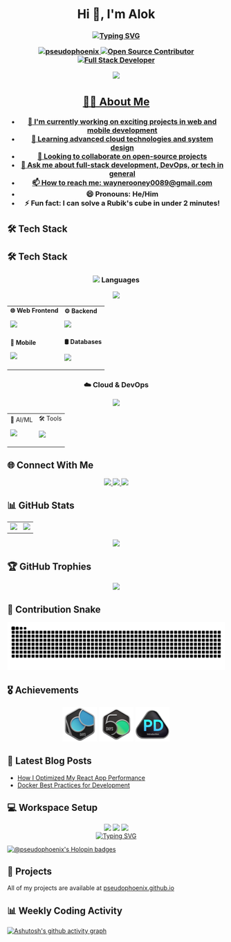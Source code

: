 <!-- <h1 align="center">Hi 👋, I'm Alok</h1>
<h3 align="center">A passionate software developer from India</h3>

<p align="center"> 
  <img src="https://komarev.com/ghpvc/?username=pseudophoenixtl&label=Profile%20views&color=0e75b6&style=flat" alt="pseudophoenixtl" /> 
</p>

<div align="center">
  <img src="https://user-images.githubusercontent.com/74038190/225813708-98b745f2-7d22-48cf-9150-083f1b00d6c9.gif" width="400"/>
</div>

## 👨‍💻 About Me

- 🔭 I'm currently working on exciting projects in web and mobile development
- 🌱 Learning advanced cloud technologies and system design
- 👯 Looking to collaborate on open-source projects
- 💬 Ask me about full-stack development, DevOps, or tech in general
- 📫 How to reach me: **waynerooney0089@gmail.com**
- 😄 Pronouns: He/Him
- ⚡ Fun fact: I can solve a Rubik's cube in under 2 minutes!

## 🛠️ Tech Stack

### Languages
<div align="center">
  <img src="https://skillicons.dev/icons?&theme=light&i=html,css,js,c,cpp,dart,bash" />
</div>

### Technologies & Tools
<div align="center">
  <img src="https://skillicons.dev/icons?&theme=light&perline=8&i=git,kubernetes,anaconda,aws,django,express,firebase,gcp,githubactions,graphql,docker,vim,flutter" />
</div>

## 🌐 Connect With Me
<div align="center">
  <a href="https://www.linkedin.com/in/alok-choudhary-9465401ab/">
    <img src="https://skillicons.dev/icons?&theme=light&i=linkedin" height="40"/>
  </a>
  <a href="https://github.com/Pseudophoenix">
    <img src="https://skillicons.dev/icons?&theme=light&i=github" height="40"/>
  </a>
</div>

## 📊 GitHub Stats

<div align="center">
  <table>
    <tr>
      <td>
        <img src="https://github-readme-stats.vercel.app/api?username=pseudophoenix&show_icons=true&theme=transparent"/>
      </td>
      <td>
        <img src="https://github-readme-stats.vercel.app/api/top-langs?username=pseudophoenix&layout=compact&theme=transparent"/>
      </td>
    </tr>
  </table>
  
  <img src="https://github-readme-streak-stats.herokuapp.com/?user=pseudophoenix&theme=transparent"/>
</div>

## 🏆 GitHub Trophies
<div align="center">
  <img src="https://github-profile-trophy.vercel.app/?username=pseudophoenix&column=3&margin-w=15&margin-h=15&theme=algolia" />
</div>

## 🗓️ Contribution Calendar
<div align="center">

![Isometric Contribution Calendar (Full Year)](./metrics.plugin.isocalendar.fullyear.svg)
</div>

## 🎖️ Achievements
<div align="center">
  <img width="80px" src="https://github.com/Pseudophoenix/Pseudophoenix/blob/main/.github/2024-100-new.gif" />
  <img width="80px" src="https://github.com/Pseudophoenix/Pseudophoenix/blob/main/.github/2024-50.gif" />
  <img width="80px" src="https://github.com/Pseudophoenix/Pseudophoenix/blob/main/.github/Introduction_to_Pandas.gif" />
</div>

<a href="https://git.io/typing-svg">
  <img src="https://readme-typing-svg.demolab.com?color=006aff&font=Fira+Code&pause=1000&width=435&lines=Alok+-+a+coder" alt="Typing SVG" />
</a>

[![@pseudophoenix's Holopin badges](https://holopin.me/pseudophoenix)](https://holopin.io/@pseudophoenix)

## 📂 Projects
All of my projects are available at [pseudophoenix.github.io](https://pseudophoenix.github.io) -->


<h1 align="center">Hi 👋, I'm Alok</h1>
<h3 align="center"><a href="https://git.io/typing-svg">
    <img src="https://readme-typing-svg.demolab.com?color=8be9fd&font=Fira+Code&pause=1000&width=435&lines=A+passionate+software+developer+from+India" alt="Typing SVG" />
  <!-- </a>A passionate software developer from India</h3> -->

<p align="center"> 
  <img src="https://komarev.com/ghpvc/?username=pseudophoenix&label=Profile%20views&color=0e75b6&style=flat" alt="pseudophoenix" /> 
  <img src="https://img.shields.io/badge/Open%20Source-Contributor-success" alt="Open Source Contributor">
  <img src="https://img.shields.io/badge/Full%20Stack-Developer-blue" alt="Full Stack Developer">
</p>

<div align="center">
  <img src="https://user-images.githubusercontent.com/74038190/225813708-98b745f2-7d22-48cf-9150-083f1b00d6c9.gif" width="400"/>
</div>

## 👨‍💻 About Me

- 🔭 I'm currently working on exciting projects in web and mobile development
- 🌱 Learning advanced cloud technologies and system design
- 👯 Looking to collaborate on open-source projects
- 💬 Ask me about full-stack development, DevOps, or tech in general
- 📫 How to reach me: **waynerooney0089@gmail.com**
- 😄 Pronouns: He/Him
- ⚡ Fun fact: I can solve a Rubik's cube in under 2 minutes!

## 🛠️ Tech Stack

## 🛠️ Tech Stack

<div align="center">
  
  ### <img src="https://skillicons.dev/icons?i=code" width="20"/> Languages
  <p>
    <img src="https://skillicons.dev/icons?i=cpp,java,python,js,php,dart" />
  </p>

  <table>
    <tr>
      <td>
        <b> 🌐 Web Frontend</b>
        <p>
          <img src="https://skillicons.dev/icons?i=html,css,react,nextjs,tailwind" />
        </p>
      </td>
      <td>
        <b> ⚙️ Backend</b>
        <p>
          <img src="https://skillicons.dev/icons?i=nodejs,django,flask,express" />
        </p>
      </td>
    </tr>
    <tr>
      <td>
        <b> 📱 Mobile</b>
        <p>
          <img src="https://skillicons.dev/icons?i=flutter" />
        </p>
      </td>
      <td>
        <b>🛢️ Databases</b>
        <p>
          <img src="https://skillicons.dev/icons?i=mysql,mongodb" />
        </p>
      </td>
    </tr>
  </table>

  ### ☁️ Cloud & DevOps
  <p>
    <img src="https://skillicons.dev/icons?i=aws,gcp,docker,kubernetes,githubactions,cloudflare,vercel" />
  </p>

  <table>
    <tr>
      <td>
🤖 AI/ML
        <p>
          <img src="https://skillicons.dev/icons?i=pytorch,tensorflow,opencv,sklearn" />
        </p>
      </td>
      <td>
      🛠️ Tools
        <p>
          <img src="https://skillicons.dev/icons?i=git,vscode,vim,postman,figma,arduino,latex" />
        </p>
      </td>
    </tr>
  </table>

</div>

<!-- ## 🛠️ Tech Stack

### Programming Languages
<div align="center">
  <img src="https://skillicons.dev/icons?i=cpp,python,js,php" />
</div>

### Web Development
<div align="center">
  <img src="https://skillicons.dev/icons?i=html,css,react,nextjs,nodejs,tailwind" />
</div>

### Backend & Frameworks
<div align="center">
  <img src="https://skillicons.dev/icons?i=django,flask,express" />
</div>

### Mobile & Cross-Platform
<div align="center">
  <img src="https://skillicons.dev/icons?i=flutter" />
</div>

### Cloud & DevOps
<div align="center">
  <img src="https://skillicons.dev/icons?i=aws,gcp,docker,kubernetes,githubactions,cloudflare,vercel" />
</div>

### Databases
<div align="center">
  <img src="https://skillicons.dev/icons?i=mysql,mongodb,postgres" />
</div>

### Data Science & AI/ML
<div align="center">
  <img src="https://skillicons.dev/icons?i=pytorch,tensorflow,opencv,sklearn" />
</div>

### Tools & Utilities
<div align="center">
  <img src="https://skillicons.dev/icons?i=git,vscode,vim,postman,figma,arduino,latex" />
</div> -->

<!-- ### Languages
<div align="center">
  <img src="https://skillicons.dev/icons?&theme=light&i=html,css,js,c,cpp,dart,bash" />
</div>

### Technologies & Tools
<div align="center">
  <img src="https://skillicons.dev/icons?&theme=light&perline=8&i=git,kubernetes,anaconda,aws,django,express,firebase,gcp,githubactions,graphql,docker,vim,flutter" />
</div> -->

## 🌐 Connect With Me
<div align="center">
  <a href="https://www.linkedin.com/in/alok-choudhary-9465401ab/">
    <img src="https://skillicons.dev/icons?&theme=light&i=linkedin" height="40"/>
  </a>
  <a href="https://github.com/Pseudophoenix">
    <img src="https://skillicons.dev/icons?&theme=light&i=github" height="40"/>
  </a>
  <a href="mailto:waynerooney0089@gmail.com">
    <img src="https://skillicons.dev/icons?i=gmail" height="40"/>
  </a>
</div>

## 📊 GitHub Stats

<div align="center">
  <table>
    <tr>
      <td>
        <img src="https://github-readme-stats.vercel.app/api?username=pseudophoenix&show_icons=true&theme=radical&include_all_commits=true"/>
      </td>
      <td>
        <img src="https://github-readme-stats.vercel.app/api/top-langs?username=pseudophoenix&layout=compact&theme=radical&hide=html,css"/>
      </td>
    </tr>
  </table>
  
  <img src="https://github-readme-streak-stats.herokuapp.com/?user=pseudophoenix&theme=radical"/>
</div>

## 🏆 GitHub Trophies
<div align="center">
  <img src="https://github-profile-trophy.vercel.app/?username=pseudophoenix&column=3&margin-w=15&margin-h=15&theme=algolia" />
</div>

## 🐍 Contribution Snake
<div align="center">
  <img src="https://github.com/Pseudophoenix/Pseudophoenix/blob/output/github-snake-dark.svg" />
</div>

<!-- ## 🗓️ Contribution Calendar
<div align="center">

  ![Isometric Contribution Calendar (Full Year)](./metrics.plugin.isocalendar.fullyear.svg)
</div> -->

## 🎖️ Achievements
<div align="center">
  <img width="80px" src="https://github.com/Pseudophoenix/Pseudophoenix/blob/main/.github/2024-100-new.gif" />
  <img width="80px" src="https://github.com/Pseudophoenix/Pseudophoenix/blob/main/.github/2024-50.gif" />
  <img width="80px" src="https://github.com/Pseudophoenix/Pseudophoenix/blob/main/.github/Introduction_to_Pandas.gif" />
</div>

## 📝 Latest Blog Posts
<!-- BLOG-POST-LIST:START -->
- [How I Optimized My React App Performance](https://example.com)
- [Docker Best Practices for Development](https://example.com)
<!-- BLOG-POST-LIST:END -->

<!-- ## 🔥 Recent Activity
RECENT_ACTIVITY:start
1. 🎉 Merged PR #42 in [Pseudophoenix/ProjectX](https://github.com/Pseudophoenix/ProjectX/pull/42)
2. ⭐ Starred [vercel/next.js](https://github.com/vercel/next.js)
3. 🏆 Earned the GitHub Arctic Code Vault Contributor badge
RECENT_ACTIVITY:end -->

<!-- ## 🎯 Goals for 2024
- [x] Contribute to 5+ open source projects
- [ ] Learn Rust programming
- [ ] Build a SaaS product
- [ ] Get AWS Certified -->

## 💻 Workspace Setup
<div align="center">
  <img src="https://img.shields.io/badge/Editor-VS_Code-blue?logo=visualstudiocode" />
  <img src="https://img.shields.io/badge/OS-Linux-informational?logo=linux" />
  <img src="https://img.shields.io/badge/Shell-Zsh-blue" />
</div>

<div align="center">
  <a href="https://git.io/typing-svg">
    <img src="https://readme-typing-svg.demolab.com?color=8be9fd&font=Fira+Code&pause=1000&width=435&lines=Alok+-+a+coder;Alok+-+a+developer;Alok+-+a+problem+solver" alt="Typing SVG" />
  </a>
</div>

[![@pseudophoenix's Holopin badges](https://holopin.me/pseudophoenix)](https://holopin.io/@pseudophoenix)

## 📂 Projects
All of my projects are available at [pseudophoenix.github.io](https://pseudophoenix.github.io)

<!-- ## 📈 WakaTime Stats -->
<!--START_SECTION:waka-->
<!-- ```text -->
<!-- Python        ████████████████████░░░░░   75.0% -->
<!-- JavaScript    ██████░░░░░░░░░░░░░░░░░░░   20.0% -->
<!-- Other         █░░░░░░░░░░░░░░░░░░░░░░░░   5.0% -->

## 📊 Weekly Coding Activity
[![Ashutosh's github activity graph](https://github-readme-activity-graph.vercel.app/graph?username=Pseudophoenix&theme=github-compact)](https://github.com/Pseudophoenix)

<!-- ## ▶️ Latest Videos
YOUTUBE:START
- [Building a React Hook](https://youtu.be/example1)
- [Python Tips & Tricks](https://youtu.be/example2)
YOUTUBE:END -->